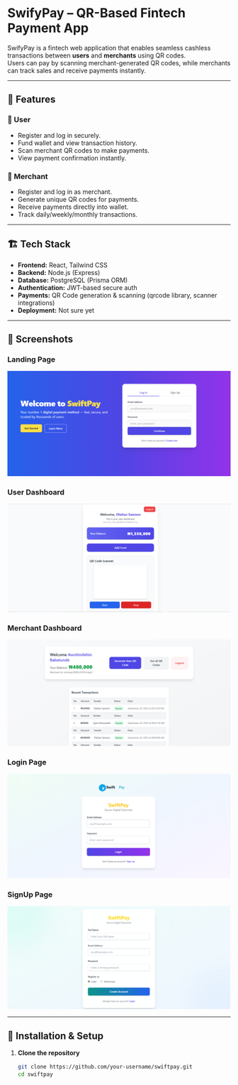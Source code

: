 # SwifyPay – QR-Based Fintech Payment App

SwifyPay is a fintech web application that enables seamless cashless transactions between **users** and **merchants** using QR codes.  
Users can pay by scanning merchant-generated QR codes, while merchants can track sales and receive payments instantly.

---

## 🚀 Features

### 👤 User

- Register and log in securely.
- Fund wallet and view transaction history.
- Scan merchant QR codes to make payments.
- View payment confirmation instantly.

### 🛒 Merchant

- Register and log in as merchant.
- Generate unique QR codes for payments.
- Receive payments directly into wallet.
- Track daily/weekly/monthly transactions.

---

## 🏗️ Tech Stack

- **Frontend:** React, Tailwind CSS
- **Backend:** Node.js (Express)
- **Database:** PostgreSQL (Prisma ORM)
- **Authentication:** JWT-based secure auth
- **Payments:** QR Code generation & scanning (qrcode library, scanner integrations)
- **Deployment:** Not sure yet

---

## 📸 Screenshots

### Landing Page

![Landing page](/frontend/public/dashboard.png)

### User Dashboard

![User Dashboard](/frontend/public/user.png)

### Merchant Dashboard

![Merchant Dashboard](/frontend/public/Merchant.png)

### Login Page

![Login page](/frontend//public/Login.png)

### SignUp Page

![SignUp page](/frontend/public/signup.png)

---

## 🔧 Installation & Setup

1. **Clone the repository**
   ```bash
   git clone https://github.com/your-username/swiftpay.git
   cd swiftpay
   ```
